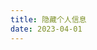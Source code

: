 ```yaml
---
title: 隐藏个人信息
date: 2023-04-01
---
```


<Title :title='"隐藏个人信息"' :publishDate='"2023-04-01"' />

### 题目及示例

```
给你一条个人信息字符串 s ，可能表示一个 邮箱地址 ，也可能表示一串 电话号码 。返回按如下规则 隐藏 个人信息后的结果：

电子邮件地址：

一个电子邮件地址由以下部分组成：

一个 名字 ，由大小写英文字母组成，后面跟着
一个 '@' 字符，后面跟着
一个 域名 ，由大小写英文字母和一个位于中间的 '.' 字符组成。'.' 不会是域名的第一个或者最后一个字符。
要想隐藏电子邮件地址中的个人信息：

名字 和 域名 部分的大写英文字母应当转换成小写英文字母。
名字 中间的字母（即，除第一个和最后一个字母外）必须用 5 个 "*****" 替换。
电话号码：

一个电话号码应当按下述格式组成：

电话号码可以由 10-13 位数字组成
后 10 位构成 本地号码
前面剩下的 0-3 位，构成 国家代码
利用 {'+', '-', '(', ')', ' '} 这些 分隔字符 按某种形式对上述数字进行分隔
要想隐藏电话号码中的个人信息：

移除所有 分隔字符
隐藏个人信息后的电话号码应该遵从这种格式：
"***-***-XXXX" 如果国家代码为 0 位数字
"+*-***-***-XXXX" 如果国家代码为 1 位数字
"+**-***-***-XXXX" 如果国家代码为 2 位数字
"+***-***-***-XXXX" 如果国家代码为 3 位数字
"XXXX" 是最后 4 位 本地号码
 
示例 1：

输入：s = "LeetCode@LeetCode.com"
输出："l*****e@leetcode.com"
解释：s 是一个电子邮件地址。
名字和域名都转换为小写，名字的中间用 5 个 * 替换。
示例 2：

输入：s = "AB@qq.com"
输出："a*****b@qq.com"
解释：s 是一个电子邮件地址。
名字和域名都转换为小写，名字的中间用 5 个 * 替换。
注意，尽管 "ab" 只有两个字符，但中间仍然必须有 5 个 * 。
示例 3：

输入：s = "1(234)567-890"
输出："***-***-7890"
解释：s 是一个电话号码。
共计 10 位数字，所以本地号码为 10 位数字，国家代码为 0 位数字。
因此，隐藏后的电话号码应该是 "***-***-7890" 。
示例 4：

输入：s = "86-(10)12345678"
输出："+**-***-***-5678"
解释：s 是一个电话号码。
共计 12 位数字，所以本地号码为 10 位数字，国家代码为 2 位数字。
因此，隐藏后的电话号码应该是 "+**-***-***-7890" 。
 

提示：

s 是一个 有效 的电子邮件或者电话号码
如果 s 是一个电子邮件：
8 <= s.length <= 40
s 是由大小写英文字母，恰好一个 '@' 字符，以及 '.' 字符组成
如果 s 是一个电话号码：
10 <= s.length <= 20
s 是由数字、空格、字符 '('、')'、'-' 和 '+' 组成

```

### 解题思路
---
#### 判断s为邮箱还是电话号码
通过题目可知道邮箱与电话号码最大的区别在于是否包含"@"
因此可通过 s.includes("@") 来进行判断
#### s为邮箱
+ 名字 和 域名 部分的大写英文字母应当转换成小写英文字母。
+ 名字 中间的字母（即，除第一个和最后一个字母外）必须用 5 个 "*****" 替换。

```
通过 s.indexOf("@") 我们拿到 "@" 的角标n
并利用 s.slice(n - 1)来截取掉 "@" 前一位到最后的字符str
这时候我们只要拿 s[0] "*****" str 进行拼接并全部转化为小写即可
return (s[0] + '*****' + str).toLocaleLowerCase()
```

#### s为电话号码
+ 移除所有 分隔字符
+ 隐藏个人信息后的电话号码应该遵从这种格式：
+ "***-***-XXXX" 如果国家代码为 0 位数字
+ "+*-***-***-XXXX" 如果国家代码为 1 位数字
+ "+**-***-***-XXXX" 如果国家代码为 2 位数字
+ "+***-***-***-XXXX" 如果国家代码为 3 位数字
+ "XXXX" 是最后 4 位 本地号码

```
将四种情况的前缀利用数组存储
numstr = ["***-***-", "+*-***-***-", "+**-***-***-", "+***-***-***-"]
通过循环以及正则来移除所有 分隔字符
let res = ""
const reg = /^[0-9]*$/;
for (let i = 0; i < s.length; i++) {
        if (reg.test(s[i])) {
                res += s[i]
    }
}
此时我们得到电话号码所有的数字 res
利用 res 的长度减去 10 就可以得出该电话号码的前缀
将前缀和号码最后四位数字拼接即可
return numstr[len - 10] + res.slice(len - 4, len)
```

---

### 代码展示
```
var maskPII = function (s) {
    if (s.includes("@")) {
        const n = s.indexOf("@")
        const str = s.slice(n - 1)
        return (s[0] + '*****' + str).toLocaleLowerCase()
    } else {
        const numstr = ["***-***-", "+*-***-***-", "+**-***-***-", "+***-***-***-"];
        let res = ""
        const reg = /^[0-9]*$/;
        for (let i = 0; i < s.length; i++) {
            if (reg.test(s[i])) {
                res += s[i]
            }
        }
        const len = res.length
        return numstr[len - 10] + res.slice(len - 4, len)
    }
}
```